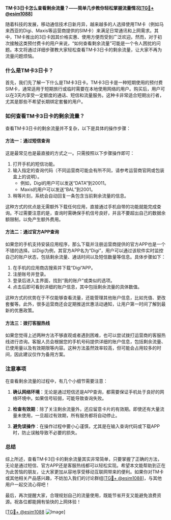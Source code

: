 **TM卡3日卡怎么查看剩余流量？——简单几步教你轻松掌握流量情况[[TG💪+ @esim1088](https://t.me/s/esim1088)]**

随着科技的发展，移动通信技术日新月异，越来越多的人选择使用TM卡（例如马来西亚的Digi、Maxis等运营商提供的SIM卡）来满足日常通讯和上网需求。其中，TM卡推出的3日卡因其价格实惠、使用方便而受到广泛欢迎。然而，对于初次接触这类预付费卡的用户来说，“如何查看剩余流量”可能是一个令人困扰的问题。本文将通过详细步骤教大家轻松查看TM卡3日卡的剩余流量，让大家不再为流量问题烦恼。

### 什么是TM卡3日卡？

首先，我们先了解一下什么是TM卡3日卡。TM卡3日卡是一种短期使用的预付费SIM卡，通常适用于短期旅行或临时需要在本地使用网络的用户。购买后，用户可以在3天内享受一定额度的通话、短信和流量服务。这种卡非常适合短期出行者，尤其是那些不希望长期绑定套餐的用户。

### 如何查看TM卡3日卡的剩余流量？

查看TM卡3日卡的剩余流量并不复杂，以下是具体的操作步骤：

#### 方法一：通过短信查询

这是最常见也是最直接的方式之一。只需按照以下步骤操作即可：

1. 打开手机的短信功能。
2. 输入指定的查询代码（不同运营商可能会有所不同，请参考运营商官网或包装盒上的说明）。
   - 例如，Digi的用户可以发送“DATA”到20011。
   - Maxis的用户可以发送“BAL”到2001。
3. 稍等片刻，系统会自动回复一条包含当前剩余流量的信息。

这种方式的优点是无需额外下载任何应用，直接通过手机自带的功能就能完成查询。不过需要注意的是，查询时需确保手机信号良好，并且不要超出自己的数据余额限制，以免产生额外费用。

#### 方法二：通过官方APP查询

如果您的手机支持安装应用程序，那么下载并注册运营商提供的官方APP也是一个不错的选择。以Digi为例，其官方APP名为“Digi”，用户可以通过该软件实时监控自己的账户状态，包括剩余流量、通话时间以及短信数量等信息。具体步骤如下：

1. 在手机的应用商店搜索并下载“Digi”APP。
2. 注册账号并登录。
3. 登录后进入主界面，找到“我的账户”或类似的选项。
4. 点击后即可看到详细的账户信息，其中包括剩余流量的具体数值。

这种方式的优势在于不仅能够查看流量，还能管理其他账户信息，比如充值、更改套餐等。此外，很多运营商还会定期推送优惠活动通知，让用户第一时间了解到最新的优惠政策。

#### 方法三：拨打客服热线

如果您觉得上述两种方法不够直观或者遇到困难，也可以尝试拨打运营商的客服热线进行咨询。客服人员会根据您的手机号码提供详细的账户信息，包括剩余流量、已使用量以及有效期限等内容。这种方法虽然效率较高，但可能会占用较多的时间，因此建议仅作为备用方案。

### 注意事项

在查看剩余流量的过程中，有几个小细节需要注意：

1. **确认网络环境**：无论是通过短信还是APP查询，都需要保证手机处于良好的网络环境中。如果信号较弱，可能导致查询失败。
   
2. **检查有效期**：除了关注剩余流量外，还应留意卡片的有效期。即使还有大量流量未使用，一旦超过有效期，所有服务都将自动停止。

3. **避免误操作**：在操作过程中要小心谨慎，尤其是在输入查询代码或下载APP时，防止误触导致不必要的损失。

### 总结

综上所述，查看TM卡3日卡的剩余流量其实非常简单，只要掌握了正确的方法，无论是通过短信、官方APP还是客服热线都可以轻松实现。希望本文能帮助到正在为此苦恼的朋友，让大家更加从容地享受移动互联网带来的便利。如果你对TM卡或其他相关产品感兴趣，不妨加入我们的讨论群组[[TG💪+ @esim1088](https://t.me/s/esim1088)]，与其他用户一起交流心得吧！

最后，再次提醒大家，合理规划自己的流量使用，既能节省开支又能避免浪费资源。祝各位都能拥有愉快的上网体验！

[[TG💪+ @esim1088](https://t.me/s/esim1088) ![Image](https://i.postimg.cc/4NQfJmqS/Snipaste-2025-05-13-00-14-12.png)]